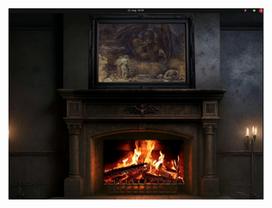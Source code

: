 <div align="center">
  <img src="https://github.com/AlexanderP3plow/Kamin/blob/main/preview.png" />
</div>
